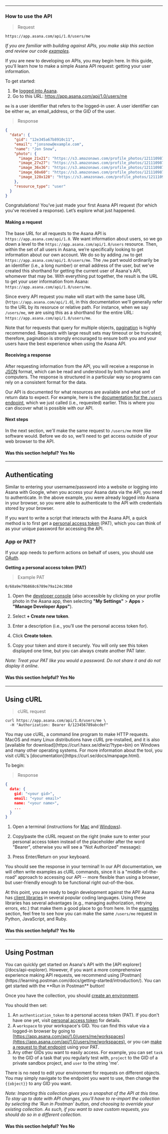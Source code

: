 <hr class="full-line">
<section class="full-section">
<section>

# How to use the API

> Request

```
https://app.asana.com/api/1.0/users/me
```

_If you are familiar with building against APIs, you make skip this section and review our code [examples](/docs/examples)._

<span class="description">
If you are new to developing on APIs, you may begin here. In this guide, you'll learn how to make a simple Asana API request: getting your user information. 
</span>

To get started:

1. Be [logged into Asana](https://app.asana.com).
2. Go to this URL: <a href="https://app.asana.com/api/1.0/users/me?opt_pretty&opt_client_name=hello_world_browser" target="_blank">https://app.asana.com/api/1.0/users/me</a>

`me` is a user identifier that refers to the logged-in user. A user identifier can be either `me`, an email_address, or the GID of the user.

> Response

```json
{
  "data": {
    "gid": "12e345a67b8910c11",
    "email": "jonsnow@example.com",
    "name": "Jon Snow",
    "photo": {
      "image_21x21": "https://s3.amazonaws.com/profile_photos/121110987654321.hJGlskahcKA5hdslf4FS_21x21.png",
      "image_27x27": "https://s3.amazonaws.com/profile_photos/121110987654321.hJGlskahcKA5hdslf4FS_27x27.png",
      "image_36x36": "https://s3.amazonaws.com/profile_photos/121110987654321.hJGlskahcKA5hdslf4FS_36x36.png",
      "image_60x60": "https://s3.amazonaws.com/profile_photos/121110987654321.hJGlskahcKA5hdslf4FS_60x60.png",
      "image_128x128": "https://s3.amazonaws.com/profile_photos/121110987654321.hJGlskahcKA5hdslf4FS_128x128.png"
    },
    "resource_type": "user"
  }
}
```

Congratulations! You’ve just made your first Asana API request (for which you've received a response). Let’s explore what just happened.

#### Making a request

The base URL for all requests to the Asana API is `https://app.asana.com/api/1.0`. We want information about users, so we go down a level to the `https://app.asana.com/api/1.0/users` resource. Then, within the set of all users in Asana, we’re specifically looking to get information about our own account. We do so by adding `/me` to get `https://app.asana.com/api/1.0/users/me`. The `/me` part would ordinarily be an identifier (i.e., a long number) or email address of the user, but we've created this shorthand for getting the current user of Asana's API, whomever that may be. With everything put together, the result is the URL to get your user information from Asana: `https://app.asana.com/api/1.0/users/me`.

Since every API request you make will start with the same base URL (`https://app.asana.com/api/1.0`), in this documentation we'll generally refer to the URL by its resoruce or relative path. For instance, when we say `/users/me`, we are using this as a shorthand for the entire URL: `https://app.asana.com/api/1.0/users/me`.

Note that for requests that query for multiple objects, [pagination](/docs/pagination) is highly recommended. Requests with large result sets may timeout or be truncated; therefore, pagination is strongly encouraged to ensure both you and your users have the best experience when using the Asana API.

#### Receiving a response

After requesting information from the API, you will receive a response in [JSON](https://developer.mozilla.org/en-US/docs/Web/JavaScript/Reference/Global_Objects/JSON) format, which can be read and understood by both humans and computers. The response is structured in a particular way so programs can rely on a consistent format for the data.

Our API is documented for what resources are available and what sort of return data to expect. For example, here is the [documentation for the `/users` endpoint](/docs/get-a-user), which we just called (i.e., requested) earlier. This is where you can discover what is possible with our API.

#### Next steps

In the next section, we'll make the same request to `/users/me` more like software would. Before we do so, we’ll need to get access outside of your web browser to the API.

<div>
  <div class="docs-developer-satisfaction-content">
      <h4>Was this section helpful? <a class="positiveFeedback-DevSatisfaction" style="cursor:pointer;">Yes </a><a class="negativeFeedback-DevSatisfaction" style="cursor:pointer;">No</a></h4>
  </div>
</div>

</section>
<hr>
<section>

## Authenticating
<a id="authentication-quick-start"></a>

<span class="description">
Similar to entering your username/password into a website or logging into Asana with Google, when you access your Asana data via the API, you need to authenticate. In the above example, you were already logged into Asana in your browser, so you were able to authenticate to the API with credentials stored by your browser.
</span >

If you want to write a script that interacts with the Asana API, a quick method is to first get a [personal access token](/docs/personal-access-token) (PAT), which you can think of as your unique password for accessing the API.

### App or PAT?

If your app needs to perform actions on behalf of users, you should use [OAuth](/docs/oauth).

**Getting a personal access token (PAT)**

> Example PAT

```
0/68a9e79b868c6789e79a124c30b0
```

1. Open the [developer console](https://app.asana.com/-/developer_console) (also accessible by clicking on your profile photo in the Asana app, then selecting **"My Settings"** > **Apps** > **"Manage Developer Apps"**).

2. Select **+ Create new token**.

3. Enter a description (i.e., you’ll use the personal access token for).

4. Click **Create token**.

5. Copy your token and store it securely. You will only see this token displayed one time, but you can always create another PAT later.

_Note: Treat your PAT like you would a password. Do not share it and do not display it online_.

<div>
  <div class="docs-developer-satisfaction-content">
      <h4>Was this section helpful? <a class="positiveFeedback-DevSatisfaction" style="cursor:pointer;">Yes </a><a class="negativeFeedback-DevSatisfaction" style="cursor:pointer;">No</a></h4>
  </div>
</div>

</section>
<hr>
<section>

## Using cURL

<a id="accessing-the-api-in-the-terminal"></a>

> cURL request

```
curl https://app.asana.com/api/1.0/users/me \
  -H "Authorization: Bearer 0/123456789abcdef"
```

<span class="description">
You may use cURL, a command line program to make HTTP requests. MacOS and many Linux distributions have cURL pre-installed, and it is also [available for download](https://curl.haxx.se/dlwiz/?type=bin) on Windows and many other operating systems. For more information about the tool, you visit cURL's [documentation](https://curl.se/docs/manpage.html). 
</span>

To begin:

> Response

```json
{
  data: {
    gid: "<your gid>",
    email: "<your email>"
    name: "<your name>",
    ...
  }
}
```

1. Open a terminal (instructions for [Mac](https://support.apple.com/guide/terminal/open-or-quit-terminal-apd5265185d-f365-44cb-8b09-71a064a42125/mac) and [Windows](https://www.wikihow.com/Open-the-Command-Prompt-in-Windows)).

2. Copy/paste the cURL request on the right (make sure to enter your personal access token instead of the placeholder after the word "Bearer", otherwise you will see a "Not Authorized" message):

3. Press Enter/Return on your keyboard.

You should see the response in your terminal! In our API documentation, we will often write examples as cURL commands, since it is a "middle-of-the-road" approach to accessing our API -- more flexible than using a browser, but user-friendly enough to be functional right out-of-the-box.

At this point, you are ready to begin development against the API! Asana has [client libraries](/docs/client-libraries) in several popular coding languages. Using these libraries has several advantages (e.g., managing authorization, retrying errors, etc.) that make them a good place to go from here. In the [examples](/docs/examples) section, feel free to see how you can make the same `/users/me` request in Python, JavaScript, and Ruby.

<div>
  <div class="docs-developer-satisfaction-content">
      <h4>Was this section helpful? <a class="positiveFeedback-DevSatisfaction" style="cursor:pointer;">Yes </a><a class="negativeFeedback-DevSatisfaction" style="cursor:pointer;">No</a></h4>
  </div>
</div>

</section>
<hr>
<section>

## Using Postman

<a id="accessing-the-api-with-postman"></a>

<blockquote>
<div class="postman-run-button"
data-postman-action="collection/import"
data-postman-var-1="b11da17e782fc4162052"></div>
<script type="text/javascript">
  (function (p,o,s,t,m,a,n) {
    !p[s] && (p[s] = function () { (p[t] || (p[t] = [])).push(arguments); });
    !o.getElementById(s+t) && o.getElementsByTagName("head")[0].appendChild((
      (n = o.createElement("script")),
      (n.id = s+t), (n.async = 1), (n.src = m), n
    ));
  }(window, document, "_pm", "PostmanRunObject", "https://run.pstmn.io/button.js"));
</script>
</blockquote>

<span class="description">
You can quickly get started on Asana's API with the [API explorer](/docs/api-explorer). However, if you want a more comprehensive experience making API requests, we recommend using [Postman](https://learning.postman.com/docs/getting-started/introduction/). You can get started with the **Run in Postman** button!
</span>

Once you have the collection, you should [create an environment](https://learning.postman.com/docs/sending-requests/managing-environments/).

You should then set:

1. An `authentication_token` to a personal access token (PAT). If you don't have one yet, visit [personal access token](/docs/personal-access-token) for details.
2. A `workspace` to your workspace's GID. You can find this value via a logged-in browser by going to [https://app.asana.com/api/1.0/users/me/workspaces](https://app.asana.com/api/1.0/users/me/workspaces), or you can [make a request to that endpoint](/docs/get-a-user) using your PAT.
3. Any other GIDs you want to easily access. For example, you can set `task` to the GID of a task that you regularly test with, `project` to the GID of a private sandbox project, and `user` to the string 'me'.

There is no need to edit your environment for requests on different objects. You may simply navigate to the endpoint you want to use, then change the `{{object}}` to any GID you want.

_Note: Importing this collection gives you a snapshot of the API at this time. To stay up to date with API changes, you'll have to re-import the collection by selecting the 'Run in Postman' button, and choosing to override your existing collection. As such, if you want to save custom requests, you should do so in a different collection._

<div>
  <div class="docs-developer-satisfaction-content">
      <h4>Was this section helpful? <a class="positiveFeedback-DevSatisfaction" style="cursor:pointer;">Yes </a><a class="negativeFeedback-DevSatisfaction" style="cursor:pointer;">No</a></h4>
  </div>
</div>

</section>
</section>
